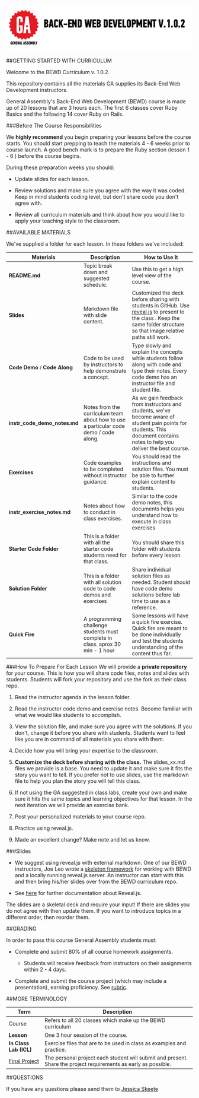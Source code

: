 ![BEWD 1.0.2](assets/instructor_bewd_logo.png)

##GETTING STARTED WITH CURRICULUM

Welcome to the BEWD Curriculum v. 1.0.2.

This repository contains all the materials GA supplies its Back-End Web Development instructors.

General Assembly's Back-End Web Development (BEWD) course is made up of 20 lessons that are 3 hours each. The first 6 classes cover Ruby Basics and the following 14 cover Ruby on Rails.

###Before The Course Responsibilities

We __highly recommend__ you begin preparing your lessons before the course starts. You should start prepping to teach the materials 4 - 6 weeks prior to course launch. A good bench mark is to prepare the Ruby section (lesson 1 - 6 )  before the course begins.

During these preparation weeks you should:

*	Update slides for each lesson.

*	Review solutions and make sure you agree with the way it was coded. Keep in mind students coding level, but don't share code you don't agree with.

*	Review all curriculum materials and think about how you would like to apply your teaching style to the classroom.


##AVAILABLE MATERIALS

We've supplied a folder for each lesson. In these folders we've included:

|Materials | Description | How to Use It|
|----|---------|---------------|
| __README.md__| Topic break down and suggested schedule. | Use this to get a high level view of the course.|
| __Slides__| Markdown file with slide content.| Customized the deck before sharing with students in GitHub. Use [reveal.js]() to present to the class . Keep the same folder structure so that image relative paths still work.|
| __Code Demo__ / __Code Along__| Code to be used by instructors to help demonstrate a concept.|Type slowly and explain the concepts while students follow along with code and type their notes. Every code demo has an instructor file and student file.|
| __instr_code_demo_notes.md__| Notes from the curriculum team about how to use a particular code demo / code along.| As we gain feedback from instructors and students, we've become aware of student pain points for students. This document contains notes to help you deliver the best course.|
| __Exercises__|Code examples to be completed without instructor guidance.| You should read the instructions and solution files. You must be able to further explain content to students.|
| __instr_exercise_notes.md__| Notes about how to conduct in class exercises.|Similar to the code demo notes, this documents helps you understand how to execute in class exercises|
| __Starter Code Folder__| This is a folder with all the starter code students need for that class.| You should share this folder with students before every lesson.|
| __Solution Folder__| This is a folder with all solution code to code demos and exercises| Share individual solution files as needed. Student should have code demo solutions before lab time to use as a reference.|
| __Quick Fire__| A programming challenge students must complete in class. aprox 30 min - 1 hour| Some lessons will have a quick fire exercise. Quick fire are meant to be done individually and test the students understanding of the content thus far.|


###How To Prepare For Each Lesson
We will provide a __private repository__ for your course. This is how you will share code files, notes and slides with students.
Students will fork your repository and use the fork as their class repo.

1.	Read the instructor agenda in the lesson folder.

2.	Read the instructor code demo and exercise notes. Become familiar with what we would like students to accomplish.

3.	View the solution file, and make sure you agree with the solutions. If you don't, change it before you share with students. Students want to feel like you are in command of all materials you share with them.

4.	Decide how you will bring your expertise to the classroom.

5.	__Customize the deck before sharing with the class.__ The slides_xx.md files we provide is a base. You need to update it and make sure it fits the story you want to tell. If you prefer not to use slides, use the markdown file to help you plan the story you will tell this class.

6.	If not using the GA suggested in class labs, create your own and make sure it hits the same topics and learning objectives for that lesson. In the next iteration we will provide an exercise bank.

7.	Post your personalized materials to your course repo.

8.	Practice using reveal.js.

8.	Made an excellent change? Make note and let us know.


###Slides

*	We suggest using reveal.js with external markdown. One of our BEWD instructors, Joe Leo wrote a [skeleton framework](https://github.com/jleo3/reveal.ga) for working with BEWD and a locally running reveal.js server. An instructor can start with this and then bring his/her slides over from the BEWD curriculum repo.

*	See [here](https://github.com/hakimel/reveal.js) for further documentation about Reveal.js.

The slides are a skeletal deck and require your input! If there are slides you do not agree with then update them. If you want to introduce topics in a different order, then reorder them.


##GRADING

In order to pass this course General Assembly students must:

*	Complete and submit 80% of all course homework assignments.
	*	Students will receive feedback from instructors on their assignments within 2 - 4 days.


*	Complete and submit the course project (which may include a presentation), earning 	proficiency. See [rubric](final_project_rubric.md).


##MORE TERMINOLOGY

|Term|Description|
|---|---|
|Course|Refers to all 20 classes which make up the BEWD curriculum|
| __Lesson__ |One 3 hour session of the course. |
| __In Class Lab (ICL)__|Exercise files that are to be used in class as examples and practice.|
|[Final Project](Final_Project/final_project_requirements.md)|The personal project each student will submit and present. Share the project requirements as early as possible.|


##QUESTIONS

If you have any questions please send them to [Jessica Skeete](jessicat@generalassemb.ly)